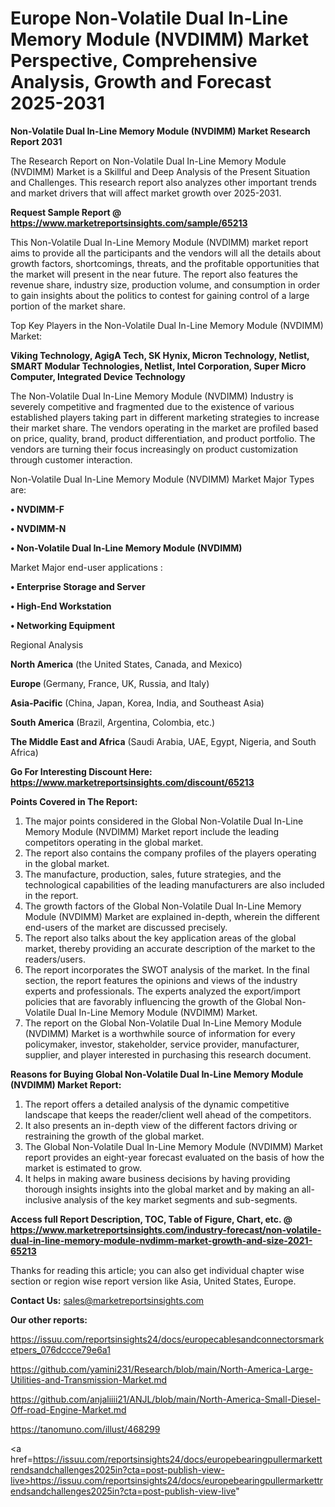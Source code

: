 # Europe Non-Volatile Dual In-Line Memory Module (NVDIMM) Market Perspective, Comprehensive Analysis, Growth and Forecast 2025-2031

<strong>Non-Volatile Dual In-Line Memory Module (NVDIMM) Market Research Report 2031</strong>

The Research Report on Non-Volatile Dual In-Line Memory Module (NVDIMM) Market is a Skillful and Deep Analysis of the Present Situation and Challenges. This research report also analyzes other important trends and market drivers that will affect market growth over 2025-2031.

<strong>Request Sample Report @ <a href=https://www.marketreportsinsights.com/sample/65213>https://www.marketreportsinsights.com/sample/65213</a></strong>

This Non-Volatile Dual In-Line Memory Module (NVDIMM) market report aims to provide all the participants and the vendors will all the details about growth factors, shortcomings, threats, and the profitable opportunities that the market will present in the near future. The report also features the revenue share, industry size, production volume, and consumption in order to gain insights about the politics to contest for gaining control of a large portion of the market share.

Top Key Players in the Non-Volatile Dual In-Line Memory Module (NVDIMM) Market:

<strong>Viking Technology, AgigA Tech, SK Hynix, Micron Technology, Netlist, SMART Modular Technologies, Netlist, Intel Corporation, Super Micro Computer, Integrated Device Technology</strong>

The Non-Volatile Dual In-Line Memory Module (NVDIMM) Industry is severely competitive and fragmented due to the existence of various established players taking part in different marketing strategies to increase their market share. The vendors operating in the market are profiled based on price, quality, brand, product differentiation, and product portfolio. The vendors are turning their focus increasingly on product customization through customer interaction.

Non-Volatile Dual In-Line Memory Module (NVDIMM) Market Major Types are:

<strong>• NVDIMM-F

• NVDIMM-N

• Non-Volatile Dual In-Line Memory Module (NVDIMM)</strong>

Market Major end-user applications :

<strong>• Enterprise Storage and Server

• High-End Workstation

• Networking Equipment</strong>

Regional Analysis

</u><strong><b>North America</b></strong> (the United States, Canada, and Mexico)

<strong><b>Europe </b></strong>(Germany, France, UK, Russia, and Italy)

<strong><b>Asia-Pacific</b></strong> (China, Japan, Korea, India, and Southeast Asia)

<strong><b>South America</b></strong> (Brazil, Argentina, Colombia, etc.)

<strong><b>The Middle East and Africa</b></strong> (Saudi Arabia, UAE, Egypt, Nigeria, and South Africa)

<strong>Go For Interesting Discount Here: <a href=https://www.marketreportsinsights.com/discount/65213>https://www.marketreportsinsights.com/discount/65213</a></strong>

<strong>Points Covered in The Report:</strong>
<ol>
  <li>The major points considered in the Global Non-Volatile Dual In-Line Memory Module (NVDIMM) Market report include the leading competitors operating in the global market.</li>
  <li>The report also contains the company profiles of the players operating in the global market.</li>
  <li>The manufacture, production, sales, future strategies, and the technological capabilities of the leading manufacturers are also included in the report.</li>
  <li>The growth factors of the Global Non-Volatile Dual In-Line Memory Module (NVDIMM) Market are explained in-depth, wherein the different end-users of the market are discussed precisely.</li>
  <li>The report also talks about the key application areas of the global market, thereby providing an accurate description of the market to the readers/users.</li>
  <li>The report incorporates the SWOT analysis of the market. In the final section, the report features the opinions and views of the industry experts and professionals. The experts analyzed the export/import policies that are favorably influencing the growth of the Global Non-Volatile Dual In-Line Memory Module (NVDIMM) Market.</li>
  <li>The report on the Global Non-Volatile Dual In-Line Memory Module (NVDIMM) Market is a worthwhile source of information for every policymaker, investor, stakeholder, service provider, manufacturer, supplier, and player interested in purchasing this research document.</li>
</ol>
<strong>Reasons for Buying Global Non-Volatile Dual In-Line Memory Module (NVDIMM) Market Report:</strong>

<ol>
  <li>The report offers a detailed analysis of the dynamic competitive landscape that keeps the reader/client well ahead of the competitors.</li>
  <li>It also presents an in-depth view of the different factors driving or restraining the growth of the global market.</li>
  <li>The Global Non-Volatile Dual In-Line Memory Module (NVDIMM) Market report provides an eight-year forecast evaluated on the basis of how the market is estimated to grow.</li>
  <li>It helps in making aware business decisions by having providing thorough insights insights into the global market and by making an all-inclusive analysis of the key market segments and sub-segments.</li>
</ol>
<strong>Access full Report Description, TOC, Table of Figure, Chart, etc. @ <a href=https://www.marketreportsinsights.com/industry-forecast/non-volatile-dual-in-line-memory-module-nvdimm-market-growth-and-size-2021-65213>https://www.marketreportsinsights.com/industry-forecast/non-volatile-dual-in-line-memory-module-nvdimm-market-growth-and-size-2021-65213</a></strong>


Thanks for reading this article; you can also get individual chapter wise section or region wise report version like Asia, United States, Europe.

<strong>Contact Us:</strong>
sales@marketreportsinsights.com

<strong>Our other reports:</strong>

<a href=https://issuu.com/reportsinsights24/docs/europecablesandconnectorsmarketpers_076dccce79e6a1>https://issuu.com/reportsinsights24/docs/europecablesandconnectorsmarketpers_076dccce79e6a1</a>

<a href=https://github.com/yamini231/Research/blob/main/North-America-Large-Utilities-and-Transmission-Market.md>https://github.com/yamini231/Research/blob/main/North-America-Large-Utilities-and-Transmission-Market.md</a>

<a href=https://github.com/anjaliiii21/ANJL/blob/main/North-America-Small-Diesel-Off-road-Engine-Market.md>https://github.com/anjaliiii21/ANJL/blob/main/North-America-Small-Diesel-Off-road-Engine-Market.md</a>

<a href=https://tanomuno.com/illust/468299>https://tanomuno.com/illust/468299</a>

<a href=https://issuu.com/reportsinsights24/docs/europebearingpullermarkettrendsandchallenges2025in?cta=post-publish-view-live>https://issuu.com/reportsinsights24/docs/europebearingpullermarkettrendsandchallenges2025in?cta=post-publish-view-live</a>"
